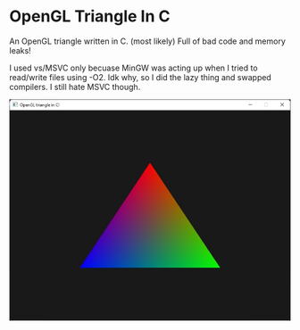 # OpenGL Triangle In C
An OpenGL triangle written in C. (most likely) Full of bad code and memory leaks!

I used vs/MSVC only becuase MinGW was acting up when I tried to read/write files using -O2. Idk why, so I did the lazy thing and swapped compilers. I still hate MSVC though.

![The triangle!](res/images/readme/triangle_in_window.jpeg)
